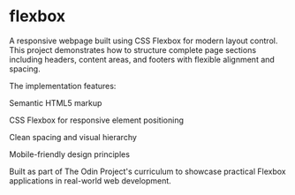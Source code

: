 # flexbox



A responsive webpage built using CSS Flexbox for modern layout control. This project demonstrates how to structure complete page sections including headers, content areas, and footers with flexible alignment and spacing.<br>

The implementation features:<br>

Semantic HTML5 markup<br>

CSS Flexbox for responsive element positioning<br>

Clean spacing and visual hierarchy<br>

Mobile-friendly design principles<br>

Built as part of The Odin Project's curriculum to showcase practical Flexbox applications in real-world web development.
